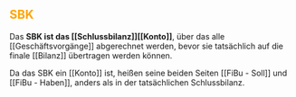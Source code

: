 ## <font color = "orange">SBK</font>

Das **SBK ist das [[Schlussbilanz]][[Konto]]**, über das alle [[Geschäftsvorgänge]] abgerechnet werden, bevor sie tatsächlich auf die finale [[Bilanz]] übertragen werden können.

Da das SBK ein [[Konto]] ist, heißen seine beiden Seiten [[FiBu - Soll]] und [[FiBu - Haben]], anders als in der tatsächlichen Schlussbilanz.
